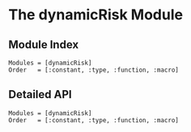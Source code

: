 # The dynamicRisk Module



## Module Index

```@index
Modules = [dynamicRisk]
Order   = [:constant, :type, :function, :macro]
```
## Detailed API

```@autodocs
Modules = [dynamicRisk]
Order   = [:constant, :type, :function, :macro]
```